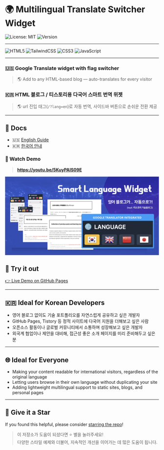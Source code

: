 # 🌍 Multilingual Translate Switcher Widget

![License: MIT](https://img.shields.io/badge/License-MIT-2b2d42?style=flat-square&logo=open-source-initiative&logoColor=white)
![Version](https://img.shields.io/badge/version-1.0.0-5865f2?style=flat-square&logo=semantic-release&logoColor=white)

---

![HTML5](https://img.shields.io/badge/html5-%23E34F26.svg?style=for-the-badge&logo=html5&logoColor=white)
![TailwindCSS](https://img.shields.io/badge/tailwindcss-%2338B2AC.svg?style=for-the-badge&logo=tailwind-css&logoColor=white)
![CSS3](https://img.shields.io/badge/css3-%231572B6.svg?style=for-the-badge&logo=css3&logoColor=white)
![JavaScript](https://img.shields.io/badge/javascript-%23323330.svg?style=for-the-badge&logo=javascript&logoColor=%23F7DF1E)

---
### 🇺🇸 Google Translate widget with flag switcher

> 🌎 Add to any HTML-based blog — auto-translates for every visitor 

### 🇰🇷 HTML 블로그 / 티스토리용 **다국어 스마트 번역 위젯**

> 🌎 url 진입 태그(`/?lang=en`)로 자동 번역, 사이드바 버튼으로 손쉬운 전환 제공 <br/>

---

## 📘 Docs

* 🇺🇸 [English Guide](./docs/README.en.md)
* 🇰🇷 [한국어 안내](./docs/README.ko.md)

### 🎥 Watch Demo

> **https://youtu.be/5KuyPAIS09E**

[![Watch the demo](./docs/thumbnail.png)](https://youtu.be/5KuyPAIS09E)

## 🚀 Try it out

[👉 Live Demo on GitHub Pages](https://wendy-nam.github.io/auto-translate-html-widget/docs/demo.html)

---

## 🇰🇷 Ideal for Korean Developers

* 영어 블로그 없이도 기술 포트폴리오를 자연스럽게 공유하고 싶은 개발자
* GitHub Pages, Tistory 등 정적 사이트에 다국어 지원을 더해보고 싶은 사람
* 오픈소스 활동이나 글로벌 커뮤니티에서 소통하며 성장해보고 싶은 개발자
* 외국계 협업이나 제안을 대비해, 접근성 좋은 소개 페이지를 미리 준비해두고 싶은 분

---

## 🌐 Ideal for Everyone

* Making your content readable for international visitors, regardless of the original language
* Letting users browse in their own language without duplicating your site
* Adding lightweight multilingual support to static sites, blogs, and personal pages

---

## 🌟 Give it a Star

If you found this helpful, please consider [starring the repo](https://github.com/Wendy-Nam/auto-translate-html-widget)!

> 이 저장소가 도움이 되셨다면 ⭐️ 별을 눌러주세요!  
> 다양한 스타일 예제와 더불어, 지속적인 개선을 이어가는 데 많은 도움이 됩니다.
